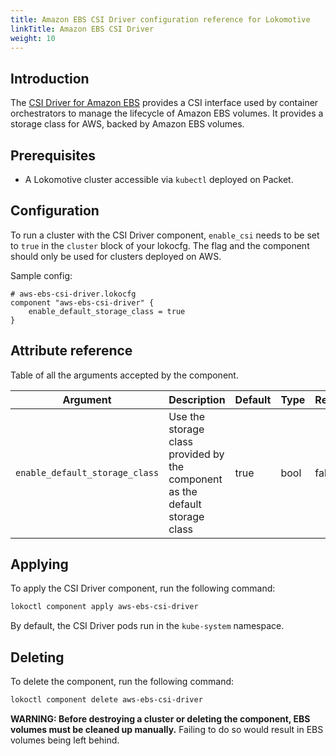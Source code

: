 ```yaml
---
title: Amazon EBS CSI Driver configuration reference for Lokomotive
linkTitle: Amazon EBS CSI Driver
weight: 10
---
```


## Introduction

The [CSI Driver for Amazon EBS](https://github.com/kubernetes-sigs/aws-ebs-csi-driver)
provides a CSI interface used by container orchestrators to manage the lifecycle
of Amazon EBS volumes. It provides a storage class for AWS, backed by Amazon EBS
volumes.

## Prerequisites

* A Lokomotive cluster accessible via `kubectl` deployed on Packet.

## Configuration

To run a cluster with the CSI Driver component, `enable_csi` needs
to be set to `true` in the `cluster` block of your lokocfg. The flag and the component
should only be used for clusters deployed on AWS.

Sample config:

```hcl
# aws-ebs-csi-driver.lokocfg
component "aws-ebs-csi-driver" {
    enable_default_storage_class = true
}
```

## Attribute reference

Table of all the arguments accepted by the component.

| Argument                       | Description                                                                  | Default |  Type   | Required |
|--------------------------------|------------------------------------------------------------------------------|-------|-------|--------|
| `enable_default_storage_class` | Use the storage class provided by the component as the default storage class |  true   | bool |  false   |


## Applying

To apply the CSI Driver component, run the following command:

```bash
lokoctl component apply aws-ebs-csi-driver
```
By default, the CSI Driver pods run in the `kube-system` namespace.

## Deleting

To delete the component, run the following command:

```bash
lokoctl component delete aws-ebs-csi-driver
```

**WARNING: Before destroying a cluster or deleting the component, EBS volumes
must be cleaned up manually.** Failing to do so would result in EBS volumes
being left behind.
